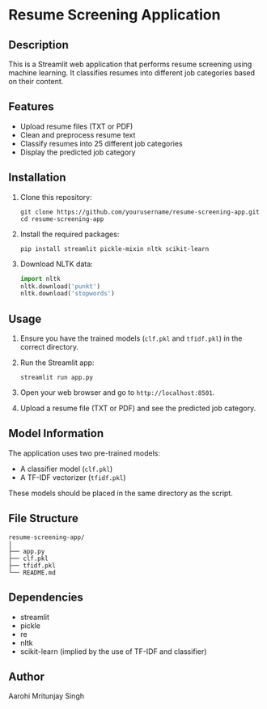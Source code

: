# Resume Screening Application

## Description

This is a Streamlit web application that performs resume screening using machine learning. It classifies resumes into different job categories based on their content.

## Features

- Upload resume files (TXT or PDF)
- Clean and preprocess resume text
- Classify resumes into 25 different job categories
- Display the predicted job category

## Installation

1. Clone this repository:
   ```
   git clone https://github.com/yourusername/resume-screening-app.git
   cd resume-screening-app
   ```

2. Install the required packages:
   ```
   pip install streamlit pickle-mixin nltk scikit-learn
   ```

3. Download NLTK data:
   ```python
   import nltk
   nltk.download('punkt')
   nltk.download('stopwords')
   ```

## Usage

1. Ensure you have the trained models (`clf.pkl` and `tfidf.pkl`) in the correct directory.

2. Run the Streamlit app:
   ```
   streamlit run app.py
   ```

3. Open your web browser and go to `http://localhost:8501`.

4. Upload a resume file (TXT or PDF) and see the predicted job category.

## Model Information

The application uses two pre-trained models:
- A classifier model (`clf.pkl`)
- A TF-IDF vectorizer (`tfidf.pkl`)

These models should be placed in the same directory as the script.

## File Structure

```
resume-screening-app/
│
├── app.py
├── clf.pkl
├── tfidf.pkl
└── README.md
```

## Dependencies

- streamlit
- pickle
- re
- nltk
- scikit-learn (implied by the use of TF-IDF and classifier)

## Author

Aarohi Mritunjay Singh

